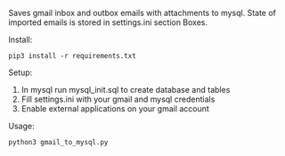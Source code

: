 Saves gmail inbox and outbox emails with attachments to mysql.
State of imported emails is stored in settings.ini section Boxes.

Install:

`pip3 install -r requirements.txt`

Setup:

1. In mysql run mysql_init.sql to create database and tables
2. Fill settings.ini with your gmail and mysql credentials
3. Enable external applications on your gmail account


Usage:

`python3 gmail_to_mysql.py`
